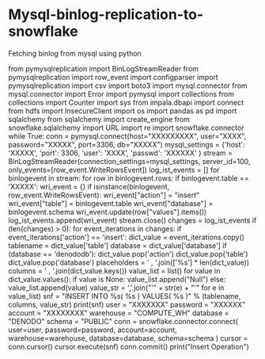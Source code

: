 # Mysql-binlog-replication-to-snowflake
Fetching binlog from mysql using python

from pymysqlreplication import BinLogStreamReader
from pymysqlreplication import row_event
import configparser
import pymysqlreplication
import csv
import boto3
import mysql.connector
from mysql.connector import Error
import pymysql
import collections
from collections import Counter
import sys
from impala.dbapi import connect
from hdfs import InsecureClient
import os
import pandas as pd
import sqlalchemy
from sqlalchemy import create_engine
from snowflake.sqlalchemy import URL
import re
import snowflake.connector
while True:
    conn = pymysql.connect(host="XXXXXXXXX", user="XXXX", password="XXXXX", port=3306, db="XXXXX")
    mysql_settings = {'host': 'XXXXX',
                      'port': 3306,
                      'user': 'XXXX',
                      'passwd': 'XXXXXX'
                      }
    stream = BinLogStreamReader(connection_settings=mysql_settings, server_id=100,
                                only_events=[row_event.WriteRowsEvent])
    log_ist_events = []
    for binlogevent in stream:
        for row in binlogevent.rows:
            if binlogevent.table == 'XXXXX':
                wri_event = {}
                if isinstance(binlogevent, row_event.WriteRowsEvent):
                    wri_event["action"] = "insert"
                    wri_event["table"] = binlogevent.table
                    wri_event["database"] = binlogevent.schema
                    wri_event.update(row["values"].items())
                    log_ist_events.append(wri_event)
    stream.close()
    changes = log_ist_events
    if (len(changes) > 0):
        for event_iterations in changes:
            if event_iterations['action'] == 'insert':
                dict_value = event_iterations.copy()
                tablename = dict_value['table']
                database = dict_value['database']
                if (database == 'denododb'):
                    dict_value.pop('action')
                    dict_value.pop('table')
                    dict_value.pop('database')
                    placeholders = ' , '.join(['%s'] * len(dict_value))
                    columns = ' , '.join(dict_value.keys())
                    value_list = list()
                    for value in dict_value.values():
                        if value is None:
                            value_list.append("Null")
                        else:
                            value_list.append(value)
                    value_str = ','.join("'" + str(e) + "'" for e in value_list)
                    snf = "INSERT INTO %s( %s ) VALUES( %s )" % (tablename, columns, value_str)
                    print(snf)
                    user = "XXXXXXX"
                    password = "XXXXXX"
                    account = "XXXXXXXX"
                    warehouse = "COMPUTE_WH"
                    database = "DENODO"
                    schema = "PUBLIC"
                    conn = snowflake.connector.connect(
                        user=user,
                        password=password,
                        account=account,
                        warehouse=warehouse,
                        database=database,
                        schema=schema
                    )
                    cursor = conn.cursor()
                    cursor.execute(snf)
                    conn.commit()
                    print("Insert Operation")
